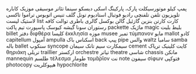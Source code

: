 پمپ
کیلو
موتورسیکلت
پارک، پارکینگ
اسکی
دیسکو
سینما
تئاتر
موسیقی
موزیک
کاباره
تلویزیون
تلفن 
تلفنچی 
رادیو
فوتبال
استادیوم
تونل
گلف
تنیس
اتوبوس
تراموا
تاکسی
لاستيک
لیست list
کارت
کارتن
بنزین
گازئیل
گالن
بوکسل
گالری
باطری
توالت
کافه 
رستوران
سونا
گیشه 
کیوسک
پاسپورت
تیم
پاکت packette
ماژیک magic
بلیط بلیت billet 
دفتر διφθέρα
کلیسا ἐκκλησία
موزه musee
تمبر τύμπανον
مایو mallot
کادو capitellum
آمپول ampulla
اسکناس
باک back
پیپ pipe
والس waltz
سامبا samba
باله ballet
سنکوپ syncope
سیمکارت
سیم
تانک
سیمان cement
کایت
کلینیک
تریاک  θηριάκη
تریلی traillier
ارکستر orchestre
تیاتر theatre
شاسی chassis
مانکن mannequin
طلسم τέλεσμα
طومار τομᾰ́ρῐον 
نت note 
سیفون σίφων 
فتوکپی photocopy 
هیپوکلریت hypochlorite